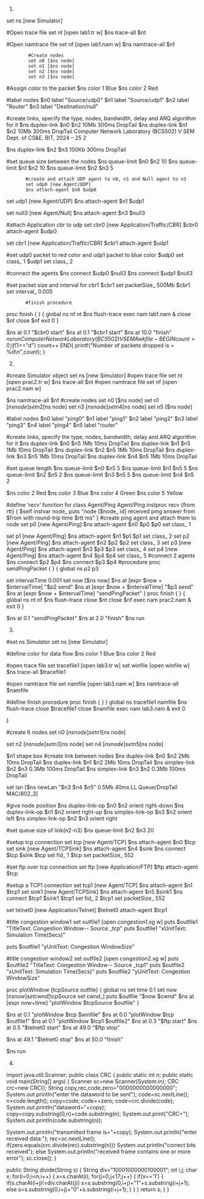 1.
set ns [new Simulator] 
 
#Open trace file 
set nt [open lab1.tr w] 
$ns trace-all $nt 
 
#Open namtrace file 
set nf [open lab1.nam w] 
$ns namtrace-all $nf 
 
            #Create nodes  
            set n0 [$ns node]  
            set n1 [$ns node]  
            set n2 [$ns node]  
            set n3 [$ns node] 
 
#Assign color to the packet 
$ns color 1 Blue 
$ns color 2 Red 
 
#label nodes 
$n0 label "Source/udp0" 
$n1 label "Source/udp1" 
$n2 label "Router" 
$n3 label "Destination/null" 
 
#create links, specify the type, nodes, bandwidth, delay and ARQ algorithm for it 
$ns duplex-link $n0 $n2 10Mb 300ms DropTail 
$ns duplex-link $n1 $n2 10Mb 300ms DropTail 
Computer Network Laboratory (BCS502) V SEM 
Dept. of CS&E, BIT, 2024 – 25 2 
 
 
 
$ns duplex-link $n2 $n3 100Kb 300ms DropTail 
 
#set queue size between the nodes 
$ns queue-limit $n0 $n2 10 
$ns queue-limit $n1 $n2 10 
$ns queue-limit $n2 $n3 5 
 
           #create and attach UDP agent to n0, n1 and Null agent to n3  
           set udp0 [new Agent/UDP] 
           $ns attach-agent $n0 $udp0 
 
set udp1 [new Agent/UDP] 
$ns attach-agent $n1 $udp1 
 
 
set null3 [new Agent/Null] 
$ns attach-agent $n3 $null3 
 
#attach Application cbr to udp 
set cbr0 [new Application/Traffic/CBR] 
$cbr0 attach-agent $udp0 
 
set cbr1 [new Application/Traffic/CBR] 
$cbr1 attach-agent $udp1 
 
#set udp0 packet to red color and udp1 packet to blue color 
$udp0 set class_ 1 
$udp1 set class_ 2 
 
#connect the agents 
$ns connect $udp0 $null3 
$ns connect $udp1 $null3 
 
#set packet size and interval for cbr1 
$cbr1 set packetSize_ 500Mb 
$cbr1 set interval_ 0.005 
 
           #finish procedure  
proc finish { } { 
global ns nf nt 
$ns flush-trace 
exec nam lab1.nam & 
close $nt 
close 
$nf 
exit 0 
 } 
 
$ns at 0.1 "$cbr0 start" 
$ns at 0.1 "$cbr1 start" 
$ns at 10.0 "finish" 
$ns run 
Computer Network Laboratory (BCS502) 
V SEM 
Awk file- 
BEGIN { count=0; 
} 
{ 
} 
if($1=="d") 
count++ 
END{ 
printf("Number of packets dropped is = %d\n",count); 
} 

2.
#create Simulator object 
set ns [new Simulator] 
#open trace file 
set nt [open prac2.tr w] 
$ns trace-all $nt 
#open namtrace file 
set nf [open prac2.nam w]

$ns namtrace-all $nf 
#create nodes 
set n0 [$ns node] 
set n1 [$ns node] 
set n2 [$ns node] 
set n3 [$ns node] 
set n4 [$ns node] 
set n5 [$ns node]

#label nodes 
$n0 label "ping0" 
$n1 label "ping1" 
$n2 label "ping2" 
$n3 label "ping3" 
$n4 label "ping4" 
$n5 label "router”

#create links, specify the type, nodes, bandwidth, delay and ARQ algorithm for it 
$ns duplex-link $n0 $n5 1Mb 10ms DropTail 
$ns duplex-link $n1 $n5 1Mb 10ms DropTail 
$ns duplex-link $n2 $n5 1Mb 10ms DropTail 
$ns duplex-link $n3 $n5 1Mb 10ms DropTail 
$ns duplex-link $n4 $n5 1Mb 10ms DropTail

#set queue length 
$ns queue-limit $n0 $n5 5 
$ns queue-limit $n1 $n5 5 
$ns queue-limit $n2 $n5 2 
$ns queue-limit $n3 $n5 5 
$ns queue-limit $n4 $n5 2

$ns color 2 Red 
$ns color 3 Blue 
$ns color 4 Green 
$ns color 5 Yellow

#define ‘recv’ function for class Agent/Ping 
Agent/Ping instproc recv {from rtt} { 
$self instvar node_ 
puts "node [$node_ id] received ping answer from $from with round-trip time $rtt ms" 
} 
#create ping agent and attach them to node 
set p0 [new Agent/Ping] 
$ns attach-agent $n0 $p0 
$p0 set class_ 1

set p1 [new Agent/Ping] 
$ns attach-agent $n1 $p1 
$p1 set class_ 2 
set p2 [new Agent/Ping] 
$ns attach-agent $n2 $p2 
$p2 set class_ 3 
set p3 [new Agent/Ping] 
$ns attach-agent $n3 $p3
$p3 set class_ 4 
set p4 [new Agent/Ping] 
$ns attach-agent $n4 $p4 
$p4 set class_ 5 
#connect 2 agents 
$ns connect $p2 $p4 
$ns connect $p3 $p4 
#procedure
proc sendPingPacket { } { 
global ns p2 p3

set intervalTime 0.001 
set now [$ns now] 
$ns at [expr $now + $intervalTime] "$p2 send" 
$ns at [expr $now + $intervalTime] "$p3 send" 
$ns at [expr $now + $intervalTime] "sendPingPacket"
} 
proc finish { } { 
global ns nt nf 
$ns flush-trace 
close $nt 
close $nf 
exec nam prac2.nam & 
exit 0 
} 

$ns at 0.1 "sendPingPacket" 
$ns at 2.0 "finish" 
$ns run

3.
#set ns Simulator
set ns [new Simulator]

#define color for data flow
$ns color 1 Blue
$ns color 2 Red

#open trace file
set tracefile1 [open lab3.tr w] set winfile [open winfile w]
$ns trace-all $tracefile1

#open namtrace file
set namfile [open lab3.nam w]
$ns namtrace-all $namfile

#define finish procedure proc finish { } {
global ns tracefile1 namfile
$ns flush-trace close $tracefile1 close $namfile
exec nam lab3.nam & exit 0
 
}

#create 6 nodes set n0 [$ns node] set n1 [$ns node]
 

set n2 [$ns node] set n3 [$ns node] set n4 [$ns node] set n5 [$ns node]

$n1 shape box
#create link  between nodes
$ns duplex-link $n0 $n2 2Mb 10ms DropTail
$ns duplex-link $n1 $n2 2Mb 10ms DropTail
$ns simplex-link $n2 $n3 0.3Mb 100ms DropTail
$ns simplex-link $n3 $n2 0.3Mb 100ms DropTail

set lan [$ns newLan "$n3 $n4 $n5" 0.5Mb 40ms LL Queue/DropTail MAC/802_3]

#give node position
$ns duplex-link-op $n0 $n2 orient right-down
$ns duplex-link-op $n1 $n2 orient right-up
$ns simplex-link-op $n3 $n2 orient left
$ns simplex-link-op $n2 $n3 orient right

#set queue size of link(n2-n3)
$ns queue-limit $n2 $n3 20

#setup tcp connection set tcp [new Agent/TCP]
$ns attach-agent $n0 $tcp
set sink [new Agent/TCPSink]
$ns attach-agent $n4 $sink
$ns connect $tcp $sink
$tcp set fid_ 1
$tcp set packetSize_ 552

#set ftp over tcp connection set ftp [new Application/FTP]
$ftp attach-agent $tcp

#setup a TCP1 connection set tcp1 [new Agent/TCP]
$ns attach-agent $n1 $tcp1
set sink1 [new Agent/TCPSink]
$ns attach-agent $n5 $sink1
$ns connect $tcp1 $sink1
$tcp1 set fid_ 2
$tcp1 set packetSize_ 552

set telnet0 [new Application/Telnet]
$telnet0 attach-agent $tcp1

#title congestion window1
set outfile1 [open congestion1.xg w]
puts $outfile1 "TitleText: Congestion Window-- Source _tcp" puts $outfile1 "xUnitText: Simulation Time(Secs)"
 

puts $outfile1 "yUnitText: Congestion WindowSize"

#title congestion window2
set outfile2 [open congestion2.xg w]
puts $outfile2 "TitleText: Congestion Window-- Source _tcp1" puts $outfile2 "xUnitText: Simulation Time(Secs)"
puts $outfile2 "yUnitText: Congestion WindowSize"

proc plotWindow {tcpSource outfile} { global ns
set time 0.1
set now [$ns now]
set cwnd [$tcpSource set cwnd_] puts $outfile "$now $cwnd"
$ns at [expr $now+$time] "plotWindow $tcpSource $outfile"
}

$ns at 0.1 "plotWindow $tcp $winfile"
$ns at 0.0 "plotWindow $tcp $outfile1"
$ns at 0.1 "plotWindow $tcp1 $outfile2"
$ns at 0.3 "$ftp start"
$ns at 0.5 "$telnet0 start"
$ns at 49.0 "$ftp stop"

$ns at 49.1 "$telnet0 stop"
$ns at 50.0 "finish"

$ns run

4.
import java.util.Scanner;
public class CRC {
public static int n;
public static void main(String[] args)
{
Scanner sc=new Scanner(System.in); 
CRC crc=new CRC();
String copy,rec,code,zero="0000000000000000";
System.out.println("enter the dataword to be sent");
code=sc.nextLine();
n=code.length();
copy=code; 
code+=zero; 
code=crc.divide(code);
System.out.println("dataword="+copy); copy=copy.substring(0,n)+code.substring(n);
System.out.print("CRC="); 
System.out.println(code.substring(n));

System.out.println("transmitted frame is="+copy);
System.out.println("enter received data:"); 
rec=sc.nextLine();
if(zero.equals(crc.divide(rec).substring(n))) 
System.out.println("correct bits received"); 
else
System.out.println("received frame contains one or more error");
sc.close();
}



public String divide(String s)
{
String div="10001000000100001";
int i,j;
char x;
for(i=0;i<n;i++)
{
    x=s.charAt(i);
for(j=0;j<17;j++)
{
if(x=='1')
{
if(s.charAt(i+j)!=div.charAt(j)) s=s.substring(0,i+j)+"1"+s.substring(i+j+1);
 else
s=s.substring(0,i+j)+"0"+s.substring(i+j+1);
}
}
}
return s;
}
}


